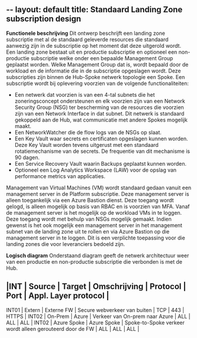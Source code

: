 --
layout: default
title: Standaard Landing Zone subscription design
--
**Functionele beschrijving**
Dit ontwerp beschrijft een landing zone subscriptie met al de standaard geleverde resources die standaard aanwezig zijn in de subscriptie op het moment dat deze uitgerold wordt. 
Een landing zone bestaat uit en productie subscriptie en optioneel een non-productie subscriptie welke onder een bepaalde Management Group geplaatst worden. Welke Management Group dat is, wordt bepaald door de workload en de informatie die in de subscriptie opgeslagen wordt. Deze subscripties zijn binnen de Hub-Spoke netwerk topologie een Spoke. 
Een subscriptie wordt bij oplevering voorzien van de volgende functionaliteiten:
* Een netwerk dat voorzien is van een 4-tal subnets die het zoneringsconcept ondersteunen en elk voorzien zijn van een Network Security Group (NSG) ter bescherming van de resources die voorzien zijn van een Network Interface in dat subnet. Dit netwerk is standaard gekoppeld aan de Hub, wat communicatie met andere Spokes mogelijk maakt. 
* Een NetworkWatcher die de flow logs van de NSGs op slaat.
* Een Key Vault waar secrets en certificaten opgeslagen kunnen worden. Deze Key Vault worden tevens uitgerust met een standaard rotatiemechanisme van de secrets. De frequentie van dit mechanisme is 90 dagen.
* Een Service Recovery Vault waarin Backups geplaatst kunnen worden.
* Optioneel een Log Analytics Workspace (LAW) voor de opslag van performance metrics van applicaties.

Management van Virtual Machines (VM) wordt standaard gedaan vanuit een management server in de Platform subscriptie. Deze management server is alleen toegankelijk via een Azure Bastion dienst. Deze toegang wordt gelogd, is alleen mogelijk op basis van RBAC en is voorzien van MFA. Vanaf de management server is het mogelijk op de workload VMs in te loggen. Deze toegang wordt met behulp van NSGs mogelijk gemaakt. Indien gewenst is het ook mogelijk een management server in het management subnet van de landing zone uit te rollen en via Azure Bastion op die management server in te loggen. Dit is een verplichte toepassing voor die landing zones die voor leveranciers bedoeld zijn. 

**Logisch diagram**
Onderstaand diagram geeft de netwerk architectuur weer van een productie en non-productie subscriptie die verbonden is met de Hub.  

|INT |	Source | Target |	Omschrijving |	Protocol |	Port | Appl. Layer protocol |
------------------------------------------------------------------------------------- 
 INT01 | Extern | Externe FW	| Secure webverkeer van buiten | TCP | 443 | HTTPS |
 INT02 | On-Prem | Azure | Verkeer van On-prem naar Azure	| ALL |	ALL | ALL |
 INT02 | Azure Spoke | Azure Spoke | Spoke-to-Spoke verkeer wordt alleen gerouteerd door de FW | ALL | ALL | ALL |
 


